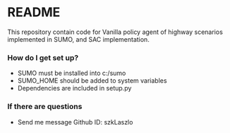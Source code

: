 # README #

This repository contain code for Vanilla policy agent of highway scenarios implemented in SUMO, and SAC implementation.

### How do I get set up? ###

* SUMO must be installed into c:/sumo
* SUMO_HOME should be added to system variables
* Dependencies are included in setup.py


### If there are questions ###

* Send me message Github ID: szkLaszlo
